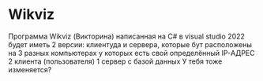 # Wikviz
Программа Wikviz (Викторина) написанная на С# в visual studio 2022 будет иметь 2 версии: клиентуда и сервера, которые бут расположены на 3 разных компьютерах у которых есть свой определённый IP-АДРЕС 2 клиента (пользователя) 1 сервер с базой данных 
У тебя тоже изменяется?
